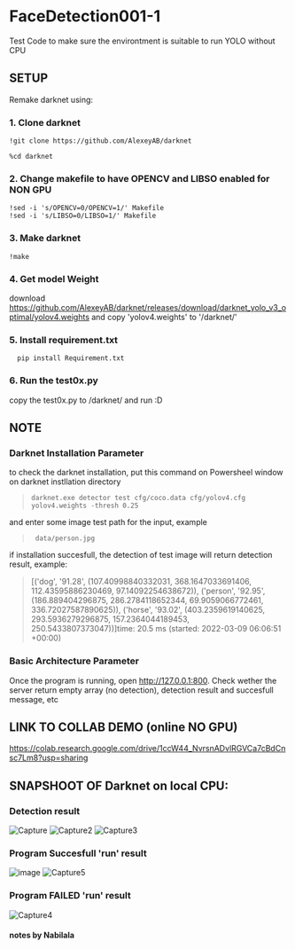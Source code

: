 # FaceDetection001-1
Test Code to make sure the environtment is suitable to run YOLO without CPU

## SETUP
<!--   Change current_path on the code to <working directory> 

  ![image](https://user-images.githubusercontent.com/64402575/157387253-16204722-f290-47df-a919-69322dbfdfb0.png)

OR -->
  
Remake darknet using:
  
  ### 1. Clone darknet
    !git clone https://github.com/AlexeyAB/darknet

    %cd darknet
  ### 2. Change makefile to have OPENCV and LIBSO enabled for NON GPU
    !sed -i 's/OPENCV=0/OPENCV=1/' Makefile
    !sed -i 's/LIBSO=0/LIBSO=1/' Makefile

  ### 3. Make darknet
    !make

  ### 4. Get model Weight
   download https://github.com/AlexeyAB/darknet/releases/download/darknet_yolo_v3_optimal/yolov4.weights and copy 'yolov4.weights' to '/darknet/'
  
  ### 5. Install requirement.txt
      pip install Requirement.txt
   
  ### 6. Run the test0x.py
   copy the test0x.py to /darknet/ and run :D
  
## NOTE
### Darknet Installation Parameter
to check the darknet installation, put this command on Powersheel window on darknet instllation directory
>     darknet.exe detector test cfg/coco.data cfg/yolov4.cfg yolov4.weights -thresh 0.25
and enter some image test path for the input, example
>      data/person.jpg
if installation succesfull, the detection of test image will return detection result, example:
> [('dog',
  '91.28',
  (107.40998840332031,
   368.1647033691406,
   112.43595886230469,
   97.14092254638672)),
 ('person',
  '92.95',
  (186.889404296875, 286.2784118652344, 69.9059066772461, 336.72027587890625)),
 ('horse',
  '93.02',
  (403.2359619140625,
   293.5936279296875,
   157.2364044189453,
   250.5433807373047))]time: 20.5 ms (started: 2022-03-09 06:06:51 +00:00)

### Basic Architecture Parameter
Once the program is running, open http://127.0.0.1:800.
Check wether the server return empty array (no detection), detection result and succesfull message, etc

## LINK TO COLLAB DEMO (online NO GPU)
https://colab.research.google.com/drive/1ccW44_NvrsnADvlRGVCa7cBdCnsc7Lm8?usp=sharing

## SNAPSHOOT OF Darknet on local CPU:
### Detection result
![Capture](https://user-images.githubusercontent.com/64402575/158035414-013f64f2-f8d5-4a4e-8cec-1c6cb72e8e6f.PNG)
![Capture2](https://user-images.githubusercontent.com/64402575/158035413-07ffc019-98fe-43f6-82c0-03020893f924.PNG)
![Capture3](https://user-images.githubusercontent.com/64402575/158035410-c6bb9005-f022-43e3-864b-cacd5f54e36a.PNG)

### Program Succesfull 'run' result
![image](https://user-images.githubusercontent.com/64402575/158035383-4d017db3-7ea3-4ba3-8645-0d5771250de5.png)
![Capture5](https://user-images.githubusercontent.com/64402575/158035400-5ef3553e-3d75-4230-ae5e-27b3393d9690.PNG)

### Program FAILED 'run' result
![Capture4](https://user-images.githubusercontent.com/64402575/158035406-1b34bfd5-d897-4d32-a6b9-865dec691311.PNG)
#### notes by Nabilala
